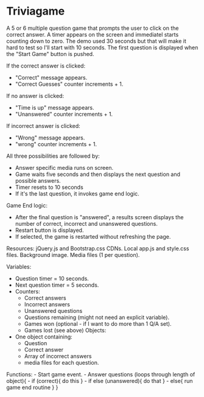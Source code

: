 # Triviagame

A 5 or 6 multiple question game that prompts the user to click on the correct answer.
A timer appears on the screen and immediatel starts counting down to zero.  The demo
used 30 seconds but that will make it hard to test so I'll start with 10 seconds.  The first 
question is displayed when the "Start Game" button is pushed.

If the correct answer is clicked:
- "Correct" message appears.
- "Correct Guesses" counter increments + 1.

If no answer is clicked:
- "Time is up" message appears.
- "Unanswered" counter increments + 1.

If incorrect answer is clicked:
- "Wrong" message appears.
- "wrong" counter increments + 1.

All three possibilities are followed by:
- Answer specific media runs on screen.
- Game waits five seconds and then displays the next question and possible answers.
- Timer resets to 10 seconds
- If it's the last question, it invokes game end logic.

Game End logic:
- After the final question is "answered", a results screen displays the number of correct,
 incorrect and unanswered questions.
- Restart button is displayed.
- If selected, the game is restarted without refreshing the page.

Resources:
jQuery.js and Bootstrap.css CDNs.
Local app.js and style.css files.
Background image.
Media files (1 per question).

Variables:
- Question timer = 10 seconds.
- Next question timer = 5 seconds.
- Counters:
	- Correct answers
	- Incorrect answers
	- Unanswered questions
	- Questions remaining (might not need an explicit variable).
	- Games won (optional - if I want to do more than 1 Q/A set).
	- Games lost (see above)
Objects:
- One object containing:
	- Question
	- Correct answer
	- Array of incorrect answers
	- media files for each question.

Functions:
	- Start game event.
	- Answer questions (loops through length of object){
		- if (correct){
			do this
	}	- if else (unanswered){
			do that
	}	- else{
	run game end routine
}
	}







